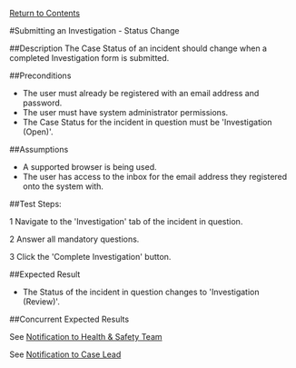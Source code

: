 [Return to Contents](https://github.com/infojam-james/test-cases/blob/master/Contents.md)

#Submitting an Investigation - Status Change

##Description
The Case Status of an incident should change when a completed Investigation form is submitted.

##Preconditions 
+ The user must already be registered with an email address and password.
+ The user must have system administrator permissions.
+ The Case Status for the incident in question must be 'Investigation (Open)'.

##Assumptions
+ A supported browser is being used.
+ The user has access to the inbox for the email address they registered onto the system with.

##Test Steps:

1 Navigate to the 'Investigation' tab of the incident in question.

2 Answer all mandatory questions.

3 Click the 'Complete Investigation' button.

##Expected Result
+ The Status of the incident in question changes to 'Investigation (Review)'.

##Concurrent Expected Results

See [Notification to Health & Safety Team](https://github.com/infojam-james/test-cases/blob/master/Investigations/Reviewing-an-Investigation/investigations-7.md)

See [Notification to Case Lead](https://github.com/infojam-james/test-cases/blob/master/Investigations/Reviewing-an-Investigation/investigations-9.md)

